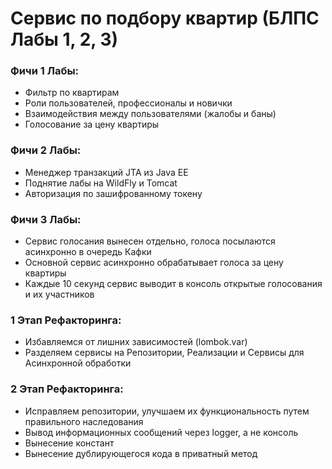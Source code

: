 # Сервис по подбору квартир (БЛПС Лабы 1, 2, 3)

### Фичи 1 Лабы: 
  - Фильтр по квартирам
  - Роли пользователей, профессионалы и новички
  - Взаимодействия между пользователями (жалобы и баны)
  - Голосование за цену квартиры

### Фичи 2 Лабы:
  - Менеджер транзакций JTA из Java EE
  - Поднятие лабы на WildFly и Tomcat
  - Авторизация по зашифрованному токену

### Фичи 3 Лабы:
  - Сервис голосания вынесен отдельно, голоса посылаются асинхронно в очередь Кафки
  - Основной сервис асинхронно обрабатывает голоса за цену квартиры
  - Каждые 10 секунд сервис выводит в консоль открытые голосования и их участников

### 1 Этап Рефакторинга:
  - Избавляемся от лишних зависимостей (lombok.var)
  - Разделяем сервисы на Репозитории, Реализации и Сервисы для Асинхронной обработки

### 2 Этап Рефакторинга:
- Исправляем репозитории, улучшаем их функциональность путем правильного наследования
- Вывод информационных сообщений через logger, а не консоль
- Вынесение констант
- Вынесение дублирующегося кода в приватный метод